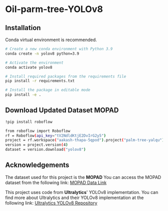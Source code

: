 # Oil-parm-tree-YOLOv8

## Installation

Conda virtual environment is recommended.

```bash
# Create a new conda environment with Python 3.9
conda create -n yolov8 python=3.9

# Activate the environment
conda activate yolov8

# Install required packages from the requirements file
pip install -r requirements.txt

# Install the package in editable mode
pip install -e .

```

## Download Updated Dataset MOPAD

```bash
!pip install roboflow

from roboflow import Roboflow
rf = Roboflow(api_key="tV2NdldKtjE2DvIrG2y5")
project = rf.workspace("aakash-thapa-5qpod").project("palm-tree-yalqu")
version = project.version(4)
dataset = version.download("yolov8")
```

## Acknowledgements

The dataset used for this project is the **MOPAD** 
You can access the MOPAD dataset from the following link:
[MOPAD Data Link](https://github.com/rs-dl/MOPAD?tab=readme-ov-file)

This project uses code from **Ultralytics**' YOLOv8 implementation.
You can find more about Ultralytics and their YOLOv8 implementation at the following link:
[Ultralytics YOLOv8 Repository](https://github.com/ultralytics/yolov8)
